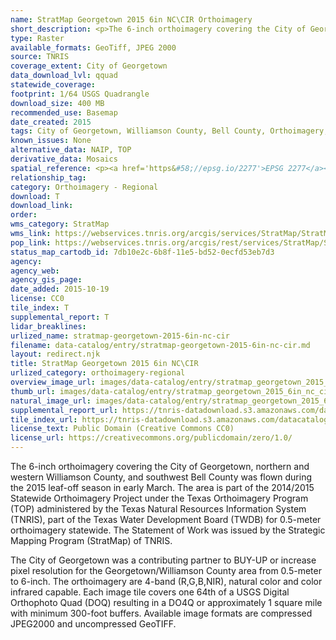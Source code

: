 ```yaml
---
name: StratMap Georgetown 2015 6in NC\CIR Orthoimagery
short_description: <p>The 6-inch orthoimagery covering the City of Georgetown, northern and western Williamson County, and southwest Bell County.</p>
type: Raster
available_formats: GeoTiff, JPEG 2000
source: TNRIS
coverage_extent: City of Georgetown
data_download_lvl: qquad
statewide_coverage:
footprint: 1/64 USGS Quadrangle
download_size: 400 MB
recommended_use: Basemap
date_created: 2015
tags: City of Georgetown, Williamson County, Bell County, Orthoimagery, Imagery, Aerial Photography, NC, Natural Color, CIR, Color Infrared, Historical
known_issues: None
alternative_data: NAIP, TOP
derivative_data: Mosaics
spatial_reference: <p><a href='https&#58;//epsg.io/2277'>EPSG 2277</a></p>
relationship_tag:
category: Orthoimagery - Regional
download: T
download_link:
order:
wms_category: StratMap
wms_link: https://webservices.tnris.org/arcgis/services/StratMap/StratMap15_NC_CIR_6in_Georgetown/ImageServer/WMSServer
pop_link: https://webservices.tnris.org/arcgis/rest/services/StratMap/StratMap15_NC_CIR_6in_Georgetown/ImageServer?f=jsapi
status_map_cartodb_id: 7db10e2c-6b8f-11e5-bd52-0ecfd53eb7d3
agency:
agency_web:
agency_gis_page:
date_added: 2015-10-19
license: CC0
tile_index: T
supplemental_report: T
lidar_breaklines:
urlized_name: stratmap-georgetown-2015-6in-nc-cir
filename: data-catalog/entry/stratmap-georgetown-2015-6in-nc-cir.md
layout: redirect.njk
title: StratMap Georgetown 2015 6in NC\CIR
urlized_category: orthoimagery-regional
overview_image_url: images/data-catalog/entry/stratmap_georgetown_2015_6in_nc_cir_overview.jpg
thumb_url: images/data-catalog/entry/stratmap_georgetown_2015_6in_nc_cir_th.jpg
natural_image_url: images/data-catalog/entry/stratmap_georgetown_2015_6in_nc_cir_natural.jpg
supplemental_report_url: https://tnris-datadownload.s3.amazonaws.com/datacatalog/supplemental_reports/stratmap_georgetown_2015_6in_nc_cir_supplementalreports.zip
tile_index_url: https://tnris-datadownload.s3.amazonaws.com/datacatalog/tile_index/stratmap_georgetown_2015_6in_nc_cir_tileindex.zip
license_text: Public Domain (Creative Commons CC0)
license_url: https://creativecommons.org/publicdomain/zero/1.0/
---
```



The 6-inch orthoimagery covering the City of Georgetown, northern and western Williamson County, and southwest Bell County was flown during the 2015 leaf-off season in early March. The area is part of the 2014/2015 Statewide Orthoimagery Project under the Texas Orthoimagery Program (TOP) administered by the Texas Natural Resources Information System (TNRIS), part of the Texas Water Development Board (TWDB) for 0.5-meter orthoimagery statewide. The Statement of Work was issued by the Strategic Mapping Program (StratMap) of TNRIS.

The City of Georgetown was a contributing partner to BUY-UP or increase pixel resolution for the Georgetown/Williamson County area from 0.5-meter to 6-inch. The orthoimagery are 4-band (R,G,B,NIR), natural color and color infrared capable. Each image tile covers one 64th of a USGS Digital Orthophoto Quad (DOQ) resulting in a DO4Q or approximately 1 square mile with minimum 300-foot buffers. Available image formats are compressed JPEG2000 and uncompressed GeoTIFF.
